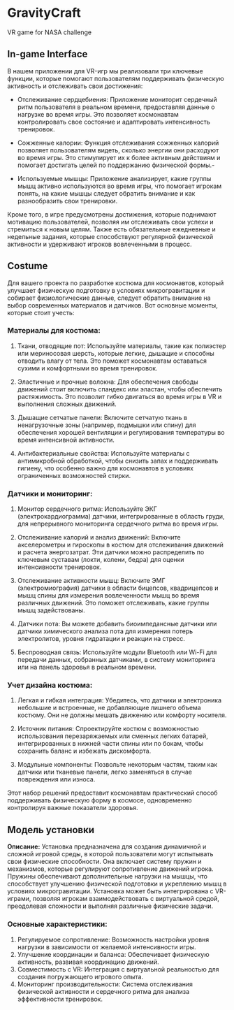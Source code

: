 # GravityCraft
VR game for NASA challenge

## In-game Interface
В нашем приложении для VR-игр мы реализовали три ключевые функции, которые помогают пользователям поддерживать физическую активность и отслеживать свои достижения:

- Отслеживание сердцебиения: Приложение мониторит сердечный ритм пользователя в реальном времени, предоставляя данные о нагрузке во время игры. Это позволяет космонавтам контролировать свое состояние и адаптировать интенсивность тренировок.

- Сожженные калории: Функция отслеживания сожженных калорий позволяет пользователям видеть, сколько энергии они расходуют во время игры. Это стимулирует их к более активным действиям и помогает достигать целей по поддержанию физической формы.- 

- Используемые мышцы: Приложение анализирует, какие группы мышц активно используются во время игры, что помогает игрокам понять, на какие мышцы следует обратить внимание и как разнообразить свои тренировки.

Кроме того, в игре предусмотрены достижения, которые поднимают мотивацию пользователей, позволяя им отслеживать свои успехи и стремиться к новым целям. Также есть обязательные ежедневные и недельные задания, которые способствуют регулярной физической активности и удерживают игроков вовлеченными в процесс.

## Costume
Для вашего проекта по разработке костюма для космонавтов, который улучшает физическую подготовку в условиях микрогравитации и собирает физиологические данные, следует обратить внимание на выбор современных материалов и датчиков. Вот основные моменты, которые стоит учесть:

### Материалы для костюма:
1. Ткани, отводящие пот: Используйте материалы, такие как полиэстер или мериносовая шерсть, которые легкие, дышащие и способны отводить влагу от тела. Это поможет космонавтам оставаться сухими и комфортными во время тренировок.

2. Эластичные и прочные волокна: Для обеспечения свободы движений стоит включить спандекс или эластан, чтобы обеспечить растяжимость. Это позволит гибко двигаться во время игры в VR и выполнения сложных движений.

3. Дышащие сетчатые панели: Включите сетчатую ткань в ненагрузочные зоны (например, подмышки или спину) для обеспечения хорошей вентиляции и регулирования температуры во время интенсивной активности.

4. Антибактериальные свойства: Используйте материалы с антимикробной обработкой, чтобы снизить запах и поддерживать гигиену, что особенно важно для космонавтов в условиях ограниченных возможностей стирки.

### Датчики и мониторинг:
1. Монитор сердечного ритма: Используйте ЭКГ (электрокардиограмма) датчики, интегрированные в область груди, для непрерывного мониторинга сердечного ритма во время игры.

2. Отслеживание калорий и анализ движений: Включите акселерометры и гироскопы в костюм для отслеживания движений и расчета энергозатрат. Эти датчики можно распределить по ключевым суставам (локти, колени, бедра) для оценки интенсивности тренировок.

3. Отслеживание активности мышц: Включите ЭМГ (электромиография) датчики в области бицепсов, квадрицепсов и мышц спины для измерения вовлеченности мышц во время различных движений. Это поможет отслеживать, какие группы мышц задействованы.

4. Датчики пота: Вы можете добавить биоимпедансные датчики или датчики химического анализа пота для измерения потерь электролитов, уровня гидратации и реакции на стресс.

5. Беспроводная связь: Используйте модули Bluetooth или Wi-Fi для передачи данных, собранных датчиками, в систему мониторинга или на панель здоровья в реальном времени.

### Учет дизайна костюма:
1. Легкая и гибкая интеграция: Убедитесь, что датчики и электроника небольшие и встроенные, не добавляющие лишнего объема костюму. Они не должны мешать движению или комфорту носителя.

2. Источник питания: Спроектируйте костюм с возможностью использования перезаряжаемых или сменных легких батарей, интегрированных в нижней части спины или по бокам, чтобы сохранить баланс и избежать дискомфорта.

3. Модульные компоненты: Позвольте некоторым частям, таким как датчики или тканевые панели, легко заменяться в случае повреждения или износа.

Этот набор решений предоставит космонавтам практический способ поддерживать физическую форму в космосе, одновременно контролируя важные показатели здоровья.

## Модель установки
**Описание:**
Установка предназначена для создания динамичной и сложной игровой среды, в которой пользователи могут испытывать свои физические способности. Она включает систему пружин и механизмов, которые регулируют сопротивление движений игрока. Пружины обеспечивают дополнительные нагрузки на мышцы, что способствует улучшению физической подготовки и укреплению мышц в условиях микрогравитации. Установка может быть интегрирована с VR-играми, позволяя игрокам взаимодействовать с виртуальной средой, преодолевая сложности и выполняя различные физические задачи.

### Основные характеристики:

1. Регулируемое сопротивление: Возможность настройки уровня нагрузки в зависимости от желаемой интенсивности игры.
2. Улучшение координации и баланса: Обеспечивает физическую активность, развивая координацию движений.
3. Совместимость с VR: Интеграция с виртуальной реальностью для создания погружающего игрового опыта.
4. Мониторинг производительности: Система отслеживания физической активности и сердечного ритма для анализа эффективности тренировок.
